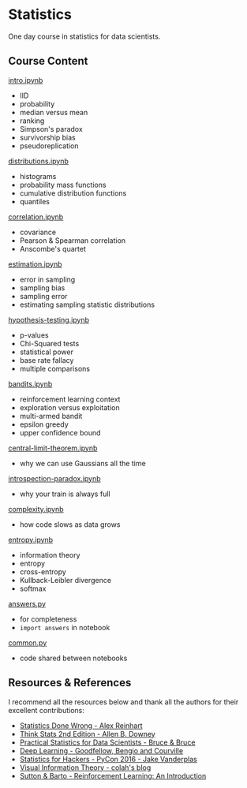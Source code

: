 # Statistics

One day course in statistics for data scientists.


## Course Content

[intro.ipynb](https://github.com/ADGEfficiency/teaching-monolith/blob/master/statistics/intro.ipynb)
- IID
- probability
- median versus mean
- ranking
- Simpson's paradox
- survivorship bias
- pseudoreplication

[distributions.ipynb](https://github.com/ADGEfficiency/teaching-monolith/blob/master/statistics/distributions.ipynb)
- histograms
- probability mass functions
- cumulative distribution functions
- quantiles

[correlation.ipynb](https://github.com/ADGEfficiency/teaching-monolith/blob/master/statistics/correlation.ipynb)
- covariance
- Pearson & Spearman correlation
- Anscombe's quartet

[estimation.ipynb](https://github.com/ADGEfficiency/teaching-monolith/blob/master/statistics/estimation.ipynb)
- error in sampling
- sampling bias
- sampling error
- estimating sampling statistic distributions
 
[hypothesis-testing.ipynb](https://github.com/ADGEfficiency/teaching-monolith/blob/master/statistics/hypothesis-testing.ipynb)
- p-values
- Chi-Squared tests
- statistical power 
- base rate fallacy
- multiple comparisons

[bandits.ipynb](https://github.com/ADGEfficiency/teaching-monolith/blob/master/statistics/bandits.ipynb)
- reinforcement learning context
- exploration versus exploitation
- multi-armed bandit
- epsilon greedy
- upper confidence bound

[central-limit-theorem.ipynb](https://github.com/ADGEfficiency/teaching-monolith/blob/master/statistics/central-limit-theorem.ipynb)
- why we can use Gaussians all the time

[introspection-paradox.ipynb](https://github.com/ADGEfficiency/teaching-monolith/blob/master/statistics/introspection-paradox.ipynb)
- why your train is always full

[complexity.ipynb](https://github.com/ADGEfficiency/teaching-monolith/blob/master/statistics/complexity.ipynb)
- how code slows as data grows

[entropy.ipynb](https://github.com/ADGEfficiency/teaching-monolith/blob/master/statistics/entropy.ipynb)
- information theory
- entropy
- cross-entropy
- Kullback-Leibler divergence
- softmax 

[answers.py](https://github.com/ADGEfficiency/teaching-monolith/blob/master/statistics/answers.py)
- for completeness
- `import answers` in notebook

[common.py](https://github.com/ADGEfficiency/teaching-monolith/blob/master/statistics/intro.ipynb)
- code shared between notebooks


## Resources & References

I recommend all the resources below and thank all the authors for their excellent contributions:

- [Statistics Done Wrong - Alex Reinhart](https://www.statisticsdonewrong.com/)
- [Think Stats 2nd Edition - Allen B. Downey](https://greenteapress.com/wp/think-stats-2e/)
- [Practical Statistics for Data Scientists - Bruce & Bruce](https://www.oreilly.com/library/view/practical-statistics-for/9781491952955/)
- [Deep Learning - Goodfellow, Bengio and Courville](https://www.deeplearningbook.org/)
- [Statistics for Hackers - PyCon 2016 - Jake Vanderplas](https://www.youtube.com/watch?v=Iq9DzN6mvYA)
- [Visual Information Theory - colah's blog](https://colah.github.io/posts/2015-09-Visual-Information/)
- [Sutton & Barto - Reinforcement Learning: An Introduction](http://incompleteideas.net/book/RLbook2018.pdf)


